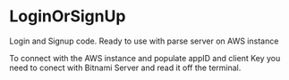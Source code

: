 # LoginOrSignUp
Login and Signup code. Ready to use with parse server on AWS instance

To connect with the AWS instance and populate appID and client Key you need to conect with Bitnami Server and read it off the terminal. 



